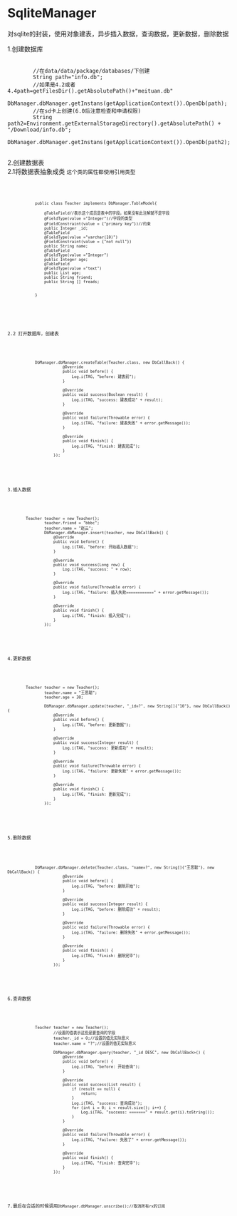 # SqliteManager
对sqlite的封装，使用对象建表，异步插入数据，查询数据，更新数据，删除数据

1.创建数据库<br>

<pre>
    <code>
        //在data/data/package/databases/下创建
        String path="info.db";
        //如果是4.2或者4.4path=getFilesDir().getAbsolutePath()+"meituan.db"
        DbManager.dbManager.getInstans(getApplicationContext()).OpenDb(path);
        //在sd卡上创建(6.0后注意检查和申请权限)
        String path2=Environment.getExternalStorageDirectory().getAbsolutePath() + "/Download/info.db";
        DbManager.dbManager.getInstans(getApplicationContext()).OpenDb(path2);
    </code>
</pre>

2.创建数据表<br>
 2.1将数据表抽象成类 <code>这个类的属性都使用引用类型<code><br>
 <pre>
     <code>
            public class Teacher implements DbManager.TableModel{

                @TableField//表示这个成员是表中的字段，如果没有此注解就不是字段
                @FieldType(value ="Integer")//字段的类型
                @FieldConstraint(value = {"primary key"})//约束
                public Integer _id;
                @TableField
                @FieldType(value ="varchar(10)")
                @FieldConstraint(value = {"not null"})
                public String name;
                @TableField
                @FieldType(value ="Integer")
                public Integer age;
                @TableField
                @FieldType(value ="text")
                public List<String> age;
                public String friend;
                public String [] freads;


            }

     </code>
 </pre>
  2.2 打开数据库，创建表<br>
  <pre>
    <code>
            DbManager.dbManager.createTable(Teacher.class, new DbCallBack<Boolean>() {
                        @Override
                        public void before() {
                            Log.i(TAG, "before: 建表前");
                        }

                        @Override
                        public void success(Boolean result) {
                            Log.i(TAG, "success: 建表成功" + result);
                        }

                        @Override
                        public void failure(Throwable error) {
                            Log.i(TAG, "failure: 建表失败" + error.getMessage());
                        }

                        @Override
                        public void finish() {
                            Log.i(TAG, "finish: 建表完成");
                        }
                    });
    </code>
  </pre>

  3.插入数据<p></p>
  <pre>
    <code>
        Teacher teacher = new Teacher();
                teacher.friend = "bbbc";
                teacher.name = "赵云";
                DbManager.dbManager.insert(teacher, new DbCallBack<Long>() {
                    @Override
                    public void before() {
                        Log.i(TAG, "before: 开始插入数据");
                    }

                    @Override
                    public void success(Long row) {
                        Log.i(TAG, "success: " + row);
                    }

                    @Override
                    public void failure(Throwable error) {
                        Log.i(TAG, "failure: 插入失败============" + error.getMessage());
                    }

                    @Override
                    public void finish() {
                        Log.i(TAG, "finish: 插入完成");
                    }
                });
    </code>
  </pre>

  4.更新数据<p></p>
  <pre>
    <code>
        Teacher teacher = new Teacher();
                teacher.name = "王思聪";
                teacher.age = 30;

                DbManager.dbManager.update(teacher, "_id=?", new String[]{"10"}, new DbCallBack<Integer>() {
                    @Override
                    public void before() {
                        Log.i(TAG, "before: 更新数据");
                    }

                    @Override
                    public void success(Integer result) {
                        Log.i(TAG, "success: 更新成功" + result);
                    }

                    @Override
                    public void failure(Throwable error) {
                        Log.i(TAG, "failure: 更新失败" + error.getMessage());
                    }

                    @Override
                    public void finish() {
                        Log.i(TAG, "finish: 更新完成");
                    }
                });
    </code>
  </pre>

  5.删除数据<p></p>
  <pre>
      <code>
            DbManager.dbManager.delete(Teacher.class, "name=?", new String[]{"王思聪"}, new DbCallBack<Integer>() {
                        @Override
                        public void before() {
                            Log.i(TAG, "before: 删除开始");
                        }

                        @Override
                        public void success(Integer result) {
                            Log.i(TAG, "before: 删除成功" + result);
                        }

                        @Override
                        public void failure(Throwable error) {
                            Log.i(TAG, "failure: 删除失败" + error.getMessage());
                        }

                        @Override
                        public void finish() {
                            Log.i(TAG, "finish: 删除完毕");
                        }
                    });
      </code>
  </pre>


  6.查询数据<p></p>
  <pre>
      <code>
            Teacher teacher = new Teacher();
                    //设置的值表示这些是要查询的字段
                    teacher._id = 0;//设置的值无实际意义
                    teacher.name = "?";//设置的值无实际意义

                    DbManager.dbManager.query(teacher, "_id DESC", new DbCallBack<List<Teacher>>() {
                        @Override
                        public void before() {
                            Log.i(TAG, "before: 开始查询");
                        }

                        @Override
                        public void success(List<Teacher> result) {
                            if (result == null) {
                                return;
                            }
                            Log.i(TAG, "success: 查询成功");
                            for (int i = 0; i < result.size(); i++) {
                                Log.i(TAG, "success: =======" + result.get(i).toString());
                            }
                        }

                        @Override
                        public void failure(Throwable error) {
                            Log.i(TAG, "failure: 失败了" + error.getMessage());
                        }

                        @Override
                        public void finish() {
                            Log.i(TAG, "finish: 查询完毕");
                        }
                    });
      </code>
  </pre>

  7.最后在合适的时候调用<code>DbManager.dbManager.unscribe();//取消所有rx的订阅</code>
